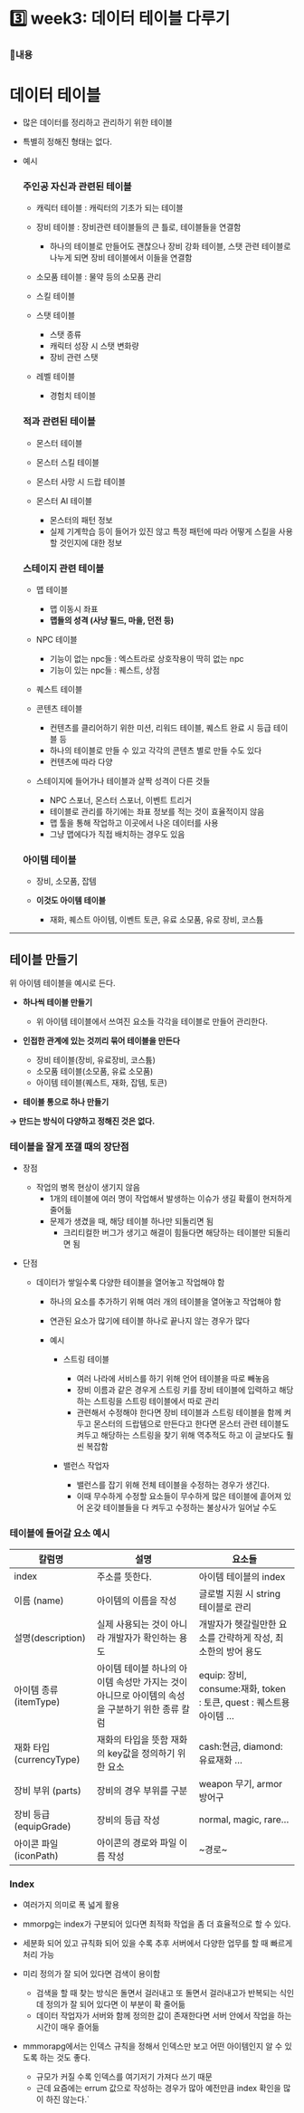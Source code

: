 # 3️⃣ week3: 데이터 테이블 다루기

### 📌내용
# 데이터 테이블

- 많은 데이터를 정리하고 관리하기 위한 테이블
- 특별히 정해진 형태는 없다.
- 예시
    
    ### 주인공 자신과 관련된 테이블
    
    - 캐릭터 테이블 : 캐릭터의 기초가 되는 테이블
      
    - 장비 테이블 : 장비관련 테이블들의 큰 틀로, 테이블들을 연결함
        - 하나의 테이블로 만들어도 괜찮으나 장비 강화 테이블, 스탯 관련 테이블로 나누게 되면 장비 테이블에서 이들을 연결함
          
    - 소모품 테이블 : 물약 등의 소모품 관리
      
    - 스킬 테이블
    
    - 스탯 테이블
        - 스탯 종류
        - 캐릭터 성장 시 스탯 변화량
        - 장비 관련 스탯
    
    - 레벨 테이블
        - 경험치 테이블
    
    ### 적과 관련된 테이블
    
    - 몬스터 테이블
    
    - 몬스터 스킬 테이블
    
    - 몬스터 사망 시 드랍 테이블
    
    - 몬스터 AI 테이블
        - 몬스터의 패턴 정보
        - 실제 기계학습 등이 들어가 있진 않고 특정 패턴에 따라 어떻게 스킬을 사용할 것인지에 대한 정보
    
    ### 스테이지 관련 테이블
    
    - 맵 테이블
        - 맵 이동시 좌표
        - **맵들의 성격 (사냥 필드, 마을, 던전 등)**
    
    - NPC 테이블
        - 기능이 없는 npc들 : 엑스트라로 상호작용이 딱히 없는 npc
        - 기능이 있는 npc들 : 퀘스트, 상점
    
    - 퀘스트 테이블
    
    - 콘텐츠 테이블
        - 컨텐츠를 클리어하기 위한 미션, 리워드 테이블, 퀘스트 완료 시 등급 테이블 등
        - 하나의 테이블로 만들 수 있고 각각의 콘텐츠 별로 만들 수도 있다
        - 컨텐츠에 따라 다양
    
    - 스테이지에 들어가나 테이블과 살짝 성격이 다른 것들
        - NPC 스포너, 몬스터 스포너, 이벤트 트리거
        - 테이블로 관리를 하기에는 좌표 정보를 적는 것이 효율적이지 않음
        - 맵 툴을 통해 작업하고 이곳에서 나온 데이터를 사용
        - 그냥 맵에다가 직접 배치하는 경우도 있음
    
    ### 아이템 테이블
    
    - 장비, 소모품, 잡템
    
    - **이것도 아이템 테이블**
        - 재화, 퀘스트 아이템, 이벤트 토큰, 유료 소모품, 유로 장비, 코스튬
****
## 테이블 만들기

위 아이템 테이블을 예시로 든다.

- **하나씩 테이블 만들기**
    - 위 아이템 테이블에서 쓰여진 요소들 각각을 테이블로 만들어 관리한다.

- **인접한 관계에 있는 것끼리 묶어 테이블을 만든다**
    - 장비 테이블(장비, 유료장비, 코스튬)
    - 소모품 테이블(소모품, 유료 소모품)
    - 아이템 테이블(퀘스트, 재화, 잡템, 토큰)

- **테이블 통으로 하나 만들기**

**→ 만드는 방식이 다양하고 정해진 것은 없다.**

### **테이블을 잘게 쪼갤 때의 장단점**

- 장점
    - 작업의 병목 현상이 생기지 않음
        - 1개의 테이블에 여러 명이 작업해서 발생하는 이슈가 생길 확률이 현저하게 줄어듦
        - 문제가 생겼을 때, 해당 테이블 하나만 되돌리면 됨
            - 크리티컬한 버그가 생기고 해결이 힘들다면 해당하는 테이블만 되돌리면 됨

- 단점
    - 데이터가 쌓일수록 다양한 테이블을 열어놓고 작업해야 함
        - 하나의 요소를 추가하기 위해 여러 개의 테이블을 열어놓고 작업해야 함
        - 연관된 요소가 많기에 테이블 하나로 끝나지 않는 경우가 많다

        - 예시
            
            - 스트링 테이블
                - 여러 나라에 서비스를 하기 위해 언어 테이블을 따로 빼놓음
                - 장비 이름과 같은 경우게 스트링 키를 장비 테이블에 입력하고 해당하는 스트링을 스트링 테이블에서 따로 관리
                - 관련해서 수정해야 한다면 장비 테이블과 스트링 테이블을 함께 켜두고 몬스터의 드랍템으로 만든다고 한다면 몬스터 관련 테이블도 켜두고 해당하는 스트링을 찾기 위해 역추적도 하고 이 글보다도 훨씬 복잡함
      
            - 밸런스 작업자
                - 밸런스를 잡기 위해 전체 테이블을 수정하는 경우가 생긴다.
                - 이때 무수하게 수정할 요소들이 무수하게 많은 테이블에 흩어져 있어 온갖 테이블들을 다 켜두고 수정하는 불상사가 일어날 수도

### 테이블에 들어갈 요소 예시

|칼럼명|설명|요소들|
|------|---|---|
|index|주소를 뜻한다.|아이템 테이블의 index|
|이름 (name)|아이템의 이름을 작성|글로벌 지원 시 string 테이블로 관리|
|설명(description)|실제 사용되는 것이 아니라 개발자가 확인하는 용도|개발자가 헷갈릴만한 요소를 간략하게 작성, 최소한의 방어 용도|
|아이템 종류 (itemType)|아이템 테이블 하나의 아이템 속성만 가지는 것이 아니므로 아이템의 속성을 구분하기 위한 종류 칼럼|equip: 장비, consume:재화, token : 토큰, quest : 퀘스트용 아이템 …|
|재화 타입(currencyType)|재화의 타입을 뜻함 재화의 key값을 정의하기 위한 요소|cash:현금, diamond: 유료재화 …|
|장비 부위 (parts)|장비의 경우 부위를 구분|weapon 무기, armor 방어구|
|장비 등급 (equipGrade)|장비의 등급 작성|normal, magic, rare…|
|아이콘 파일 (iconPath)|아이콘의 경로와 파일 이름 작성|~경로~|

### **Index**

- 여러가지 의미로 폭 넓게 활용

- mmorpg는 index가 구분되어 있다면 최적화 작업을 좀 더 효율적으로 할 수 있다.

- 세분화 되어 있고 규칙화 되어 있을 수록 추후 서버에서 다양한 업무를 할 때 빠르게 처리 가능

- 미리 정의가 잘 되어 있다면 검색이 용이함
    - 검색을 할 때 찾는 방식은 돌면서 걸러내고 또 돌면서 걸러내고가 반복되는 식인데 정의가 잘 되어 있다면 이 부분이 확 줄어듦
    - 데이터 작업자가 서버와 함께 정의한 값이 존재한다면 서버 안에서 작업을 하는 시간이 매우 즐어듦

- mmmorapg에서는 인덱스 규칙을 정해서 인덱스만 보고 어떤 아이템인지 알 수 있도록 하는 것도 좋다.
    - 규모가 커질 수록 인덱스를 여기저기 가져다 쓰기 때문
    - 근데 요즘에는 errum 값으로 작성하는 경우가 많아 예전만큼 index 확인을 많이 하진 않는다.`
